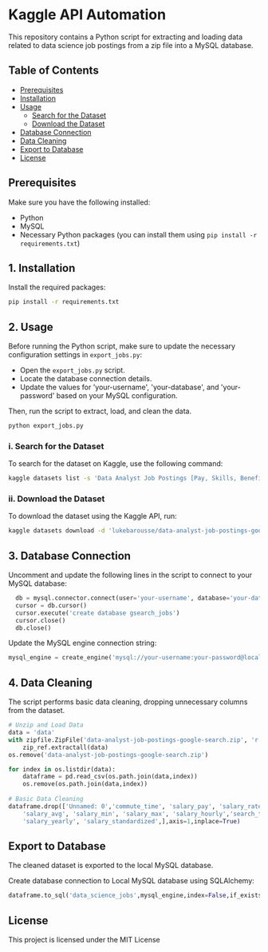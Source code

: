 # Kaggle API Automation

This repository contains a Python script for extracting and loading data related to data science job postings from a zip file into a MySQL database.

## Table of Contents
- [Prerequisites](#prerequisites)
- [Installation](#installation)
- [Usage](#usage)
  - [Search for the Dataset](#search-for-the-dataset)
  - [Download the Dataset](#download-the-dataset)
- [Database Connection](#database-connection)
- [Data Cleaning](#data-cleaning)
- [Export to Database](#export-to-database)
- [License](#license)

## Prerequisites

Make sure you have the following installed:

- Python
- MySQL
- Necessary Python packages (you can install them using `pip install -r requirements.txt`)

## 1. Installation

Install the required packages:

```bash
pip install -r requirements.txt
```

## 2. Usage

Before running the Python script, make sure to update the necessary configuration settings in `export_jobs.py`:

- Open the `export_jobs.py` script.
- Locate the database connection details.
- Update the values for 'your-username', 'your-database', and 'your-password' based on your MySQL configuration.

Then, run the script to extract, load, and clean the data.
```bash
python export_jobs.py
```

### i. Search for the Dataset

To search for the dataset on Kaggle, use the following command:

```bash
kaggle datasets list -s 'Data Analyst Job Postings [Pay, Skills, Benefits]'
```

### ii. Download the Dataset

To download the dataset using the Kaggle API, run:

```bash
kaggle datasets download -d 'lukebarousse/data-analyst-job-postings-google-search'
```

## 3. Database Connection

Uncomment and update the following lines in the script to connect to your MySQL database:

```python
  db = mysql.connector.connect(user='your-username', database='your-database', password='your-password')
  cursor = db.cursor()
  cursor.execute('create database gsearch_jobs')
  cursor.close()
  db.close()
```
Update the MySQL engine connection string:
```python
mysql_engine = create_engine('mysql://your-username:your-password@localhost:3306/gsearch_jobs')
```

## 4. Data Cleaning

The script performs basic data cleaning, dropping unnecessary columns from the dataset.

```python
# Unzip and Load Data
data = 'data'
with zipfile.ZipFile('data-analyst-job-postings-google-search.zip', 'r') as zip_ref:
    zip_ref.extractall(data)
os.remove('data-analyst-job-postings-google-search.zip')

for index in os.listdir(data):
    dataframe = pd.read_csv(os.path.join(data,index))
    os.remove(os.path.join(data,index))
    
# Basic Data Cleaning
dataframe.drop(['Unnamed: 0','commute_time', 'salary_pay', 'salary_rate','job_id','thumbnail','index',
    'salary_avg', 'salary_min', 'salary_max', 'salary_hourly','search_term','search_location',
    'salary_yearly', 'salary_standardized',],axis=1,inplace=True)
```

## Export to Database

The cleaned dataset is exported to the local MySQL database.

Create database connection to Local MySQL database using SQLAlchemy:

```python
dataframe.to_sql('data_science_jobs',mysql_engine,index=False,if_exists='replace')
```

## License

This project is licensed under the MIT License 

